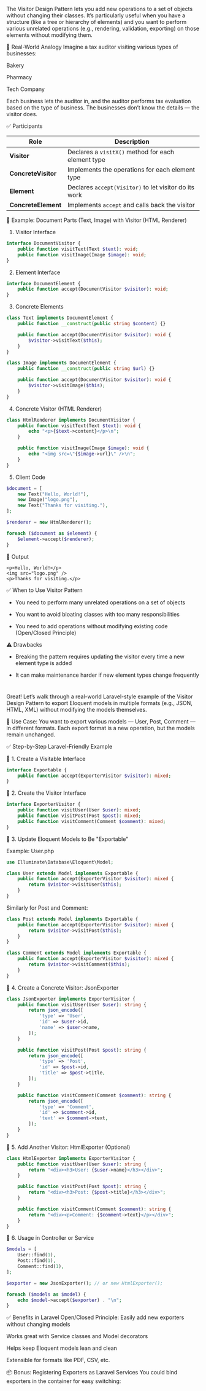 The Visitor Design Pattern lets you add new operations to a set of objects without changing their classes. It’s particularly useful when you have a structure (like a tree or hierarchy of elements) and you want to perform various unrelated operations (e.g., rendering, validation, exporting) on those elements without modifying them.

🧠 Real-World Analogy
Imagine a tax auditor visiting various types of businesses:

Bakery

Pharmacy

Tech Company

Each business lets the auditor in, and the auditor performs tax evaluation based on the type of business. The businesses don’t know the details — the visitor does.



✅ Participants

| Role                | Description                                           |
| ------------------- | ----------------------------------------------------- |
| **Visitor**         | Declares a `visitX()` method for each element type    |
| **ConcreteVisitor** | Implements the operations for each element type       |
| **Element**         | Declares `accept(Visitor)` to let visitor do its work |
| **ConcreteElement** | Implements `accept` and calls back the visitor        |


🧪 Example: Document Parts (Text, Image) with Visitor (HTML Renderer)

1. Visitor Interface

```php
interface DocumentVisitor {
    public function visitText(Text $text): void;
    public function visitImage(Image $image): void;
}

```

2. Element Interface

```php
interface DocumentElement {
    public function accept(DocumentVisitor $visitor): void;
}

```

3. Concrete Elements

```php
class Text implements DocumentElement {
    public function __construct(public string $content) {}

    public function accept(DocumentVisitor $visitor): void {
        $visitor->visitText($this);
    }
}

class Image implements DocumentElement {
    public function __construct(public string $url) {}

    public function accept(DocumentVisitor $visitor): void {
        $visitor->visitImage($this);
    }
}

```
4. Concrete Visitor (HTML Renderer)

```php
class HtmlRenderer implements DocumentVisitor {
    public function visitText(Text $text): void {
        echo "<p>{$text->content}</p>\n";
    }

    public function visitImage(Image $image): void {
        echo "<img src=\"{$image->url}\" />\n";
    }
}

```

5. Client Code

```php
$document = [
    new Text("Hello, World!"),
    new Image("logo.png"),
    new Text("Thanks for visiting."),
];

$renderer = new HtmlRenderer();

foreach ($document as $element) {
    $element->accept($renderer);
}

```

🧾 Output
```
<p>Hello, World!</p>
<img src="logo.png" />
<p>Thanks for visiting.</p>

```
✅ When to Use Visitor Pattern

- You need to perform many unrelated operations on a set of objects

- You want to avoid bloating classes with too many responsibilities

- You need to add operations without modifying existing code (Open/Closed Principle)

⚠️ Drawbacks
- Breaking the pattern requires updating the visitor every time a new element type is added

- It can make maintenance harder if new element types change frequently


#

Great! Let’s walk through a real-world Laravel-style example of the Visitor Design Pattern to export Eloquent models in multiple formats (e.g., JSON, HTML, XML) without modifying the models themselves.


🧾 Use Case:
You want to export various models — User, Post, Comment — in different formats.
Each export format is a new operation, but the models remain unchanged.


✅ Step-by-Step Laravel-Friendly Example


🧩 1. Create a Visitable Interface
```php
interface Exportable {
    public function accept(ExporterVisitor $visitor): mixed;
}

```

🧩 2. Create the Visitor Interface

```php
interface ExporterVisitor {
    public function visitUser(User $user): mixed;
    public function visitPost(Post $post): mixed;
    public function visitComment(Comment $comment): mixed;
}

```

🧩 3. Update Eloquent Models to Be "Exportable"

Example: User.php

```php
use Illuminate\Database\Eloquent\Model;

class User extends Model implements Exportable {
    public function accept(ExporterVisitor $visitor): mixed {
        return $visitor->visitUser($this);
    }
}

```
Similarly for Post and Comment:

```php
class Post extends Model implements Exportable {
    public function accept(ExporterVisitor $visitor): mixed {
        return $visitor->visitPost($this);
    }
}

class Comment extends Model implements Exportable {
    public function accept(ExporterVisitor $visitor): mixed {
        return $visitor->visitComment($this);
    }
}

```

🧩 4. Create a Concrete Visitor: JsonExporter

```php
class JsonExporter implements ExporterVisitor {
    public function visitUser(User $user): string {
        return json_encode([
            'type' => 'User',
            'id' => $user->id,
            'name' => $user->name,
        ]);
    }

    public function visitPost(Post $post): string {
        return json_encode([
            'type' => 'Post',
            'id' => $post->id,
            'title' => $post->title,
        ]);
    }

    public function visitComment(Comment $comment): string {
        return json_encode([
            'type' => 'Comment',
            'id' => $comment->id,
            'text' => $comment->text,
        ]);
    }
}

```

🧩 5. Add Another Visitor: HtmlExporter (Optional)

```php
class HtmlExporter implements ExporterVisitor {
    public function visitUser(User $user): string {
        return "<div><h3>User: {$user->name}</h3></div>";
    }

    public function visitPost(Post $post): string {
        return "<div><h3>Post: {$post->title}</h3></div>";
    }

    public function visitComment(Comment $comment): string {
        return "<div><p>Comment: {$comment->text}</p></div>";
    }
}

```

🧪 6. Usage in Controller or Service

```php
$models = [
    User::find(1),
    Post::find(1),
    Comment::find(1),
];

$exporter = new JsonExporter(); // or new HtmlExporter();

foreach ($models as $model) {
    echo $model->accept($exporter) . "\n";
}

```

✅ Benefits in Laravel
Open/Closed Principle: Easily add new exporters without changing models

Works great with Service classes and Model decorators

Helps keep Eloquent models lean and clean

Extensible for formats like PDF, CSV, etc.

📦 Bonus: Registering Exporters as Laravel Services
You could bind exporters in the container for easy switching: